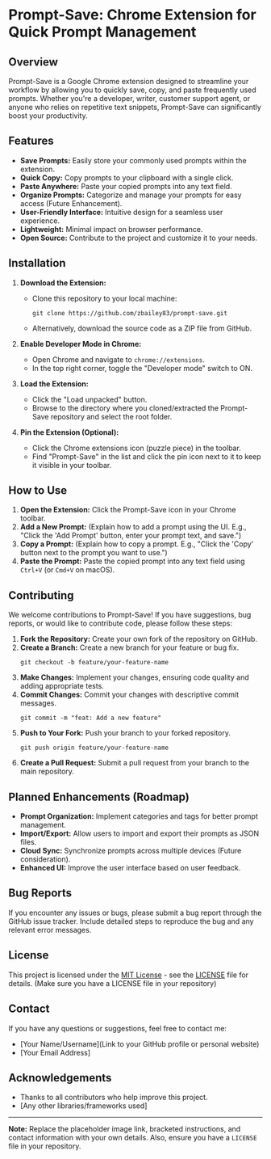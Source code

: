 # Prompt-Save: Chrome Extension for Quick Prompt Management

## Overview

Prompt-Save is a Google Chrome extension designed to streamline your workflow by allowing you to quickly save, copy, and paste frequently used prompts.  Whether you're a developer, writer, customer support agent, or anyone who relies on repetitive text snippets, Prompt-Save can significantly boost your productivity.

## Features

*   **Save Prompts:** Easily store your commonly used prompts within the extension.
*   **Quick Copy:** Copy prompts to your clipboard with a single click.
*   **Paste Anywhere:** Paste your copied prompts into any text field.
*   **Organize Prompts:** Categorize and manage your prompts for easy access (Future Enhancement).
*   **User-Friendly Interface:** Intuitive design for a seamless user experience.
*   **Lightweight:** Minimal impact on browser performance.
*   **Open Source:**  Contribute to the project and customize it to your needs.

## Installation

1.  **Download the Extension:**
    *   Clone this repository to your local machine:
        ```
        git clone https://github.com/zbailey83/prompt-save.git
        ```
    *   Alternatively, download the source code as a ZIP file from GitHub.

2.  **Enable Developer Mode in Chrome:**
    *   Open Chrome and navigate to `chrome://extensions`.
    *   In the top right corner, toggle the "Developer mode" switch to ON.

3.  **Load the Extension:**
    *   Click the "Load unpacked" button.
    *   Browse to the directory where you cloned/extracted the Prompt-Save repository and select the root folder.

4.  **Pin the Extension (Optional):**
    *   Click the Chrome extensions icon (puzzle piece) in the toolbar.
    *   Find "Prompt-Save" in the list and click the pin icon next to it to keep it visible in your toolbar.

## How to Use

1.  **Open the Extension:** Click the Prompt-Save icon in your Chrome toolbar.
2.  **Add a New Prompt:**  (Explain how to add a prompt using the UI. E.g., "Click the 'Add Prompt' button, enter your prompt text, and save.")
3.  **Copy a Prompt:** (Explain how to copy a prompt. E.g., "Click the 'Copy' button next to the prompt you want to use.")
4.  **Paste the Prompt:** Paste the copied prompt into any text field using `Ctrl+V` (or `Cmd+V` on macOS).

## Contributing

We welcome contributions to Prompt-Save! If you have suggestions, bug reports, or would like to contribute code, please follow these steps:

1.  **Fork the Repository:** Create your own fork of the repository on GitHub.
2.  **Create a Branch:** Create a new branch for your feature or bug fix.
    ```
    git checkout -b feature/your-feature-name
    ```
3.  **Make Changes:** Implement your changes, ensuring code quality and adding appropriate tests.
4.  **Commit Changes:** Commit your changes with descriptive commit messages.
    ```
    git commit -m "feat: Add a new feature"
    ```
5.  **Push to Your Fork:** Push your branch to your forked repository.
    ```
    git push origin feature/your-feature-name
    ```
6.  **Create a Pull Request:** Submit a pull request from your branch to the main repository.

## Planned Enhancements (Roadmap)

*   **Prompt Organization:** Implement categories and tags for better prompt management.
*   **Import/Export:** Allow users to import and export their prompts as JSON files.
*   **Cloud Sync:**  Synchronize prompts across multiple devices (Future consideration).
*   **Enhanced UI:** Improve the user interface based on user feedback.

## Bug Reports

If you encounter any issues or bugs, please submit a bug report through the GitHub issue tracker.  Include detailed steps to reproduce the bug and any relevant error messages.

## License

This project is licensed under the [MIT License](LICENSE) - see the [LICENSE](LICENSE) file for details.  (Make sure you have a LICENSE file in your repository)

## Contact

If you have any questions or suggestions, feel free to contact me:

*   [Your Name/Username](Link to your GitHub profile or personal website)
*   [Your Email Address]

## Acknowledgements

*   Thanks to all contributors who help improve this project.
*   [Any other libraries/frameworks used]

---

**Note:** Replace the placeholder image link, bracketed instructions, and contact information with your own details.  Also, ensure you have a `LICENSE` file in your repository.
